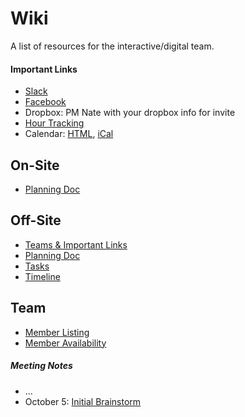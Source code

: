# Wiki

A list of resources for the interactive/digital team.


#### Important Links

* [Slack](http://ysdn-2016.slack.com/)
* [Facebook](https://www.facebook.com/groups/interactive.ysdn16/)
* Dropbox: PM Nate with your dropbox info for invite
* [Hour Tracking](https://docs.google.com/spreadsheets/d/19ZvF-en-KB24DpUDLeW3lAsks0yGlPbnb79wF3uDmV0/edit)
* Calendar: [HTML](https://www.google.com/calendar/embed?src=interactive.ysdn16%40gmail.com&ctz=America/Toronto), [iCal](https://www.google.com/calendar/ical/interactive.ysdn16%40gmail.com/public/basic.ics)


## On-Site

* [Planning Doc](https://docs.google.com/document/d/1aDa-a2kPPcWDaRwLffFpJcxhCOuOFPmwUgbbUi6LQzU/edit)


## Off-Site

* [Teams & Important Links](https://github.com/ysdn-2016/wiki/wiki/Off-Site)
* [Planning Doc](https://docs.google.com/document/d/16vB5AxZOteWlyXSV7abTPYvYxf5QuojzzS7dVDd0_xY/edit)
* [Tasks](https://github.com/ysdn-2016/site/issues)
* [Timeline](https://github.com/ysdn-2016/site/milestones)

## Team

* [Member Listing](https://gist.github.com/rosszurowski/f4caac9e91eb94ad0c1f)
* [Member Availability](http://doodle.com/poll/vwwrpgnvv9scif3hc5wt7v6u/admin#table)

##### Meeting Notes

* ...
* October 5: [Initial Brainstorm](https://docs.google.com/document/d/1G2Hd5g3ri2TU-dvgOGpL4ASziYh6wpC63j69Ofbtobc/edit)
